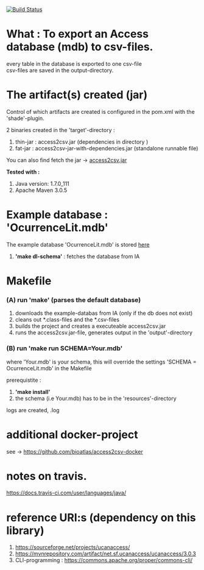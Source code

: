 [![Build Status](https://api.travis-ci.org/Inkimar/commons_cli_ex.svg?branch=master)](https://travis-ci.org/Inkimar/commons_cli_ex)

# What : To export  an Access database (mdb) to csv-files.
every table in the database is exported to one csv-file <br>
csv-files are saved in the output-directory.


# The artifact(s) created (jar)
Control of which artifacts are created is configured in the pom.xml with the 'shade'-plugin. <br>

2 binaries created in the 'target'-directory :

1. thin-jar : access2csv.jar (dependencies in directory )
2. fat-jar  : access2csv-jar-with-dependencies.jar (standalone runnable file)

You can also find fetch the jar ->  [access2csv.jar]( https://archive.org/download/access2csv)

**Tested with :**

1. Java version: 1.7.0_111 
2. Apache Maven 3.0.5


# Example database : 'OcurrenceLit.mdb'

The example database 'OcurrenceLit.mdb' is stored [here](https://archive.org/download/OcurrenceLit/OcurrenceLit.mdb)

1. **'make dl-schema'** : fetches the database from IA


# Makefile
### (A) run **'make'** (parses the default database)

1. downloads the example-databas  from IA (only if the db does not exist)
2. cleans out *.class-files and the *.csv-files
3. builds the project and creates a executeable access2csv.jar
4. runs the access2csv.jar-file, generates output in the 'output'-directory

### (B) run **'make run SCHEMA=Your.mdb'** <br>
where 'Your.mdb' is your schema, this will override the settings 'SCHEMA = OcurrenceLit.mdb' in the Makefile

prerequistite :

1. **'make install'** <br>
2. the schema (i.e Your.mdb) has to be in the 'resources'-directory


logs are created, <timestamp>.log

# additional docker-project
see -> https://github.com/bioatlas/access2csv-docker


# notes on travis.
https://docs.travis-ci.com/user/languages/java/


# reference URI:s (dependency on this library)

1. https://sourceforge.net/projects/ucanaccess/
2. https://mvnrepository.com/artifact/net.sf.ucanaccess/ucanaccess/3.0.3
3. CLI-programming : https://commons.apache.org/proper/commons-cli/ 



